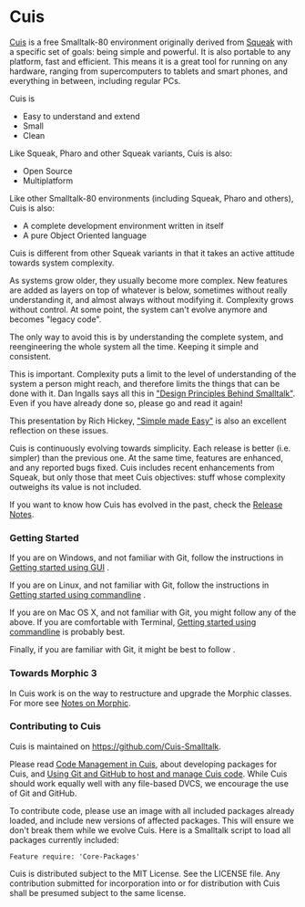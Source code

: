 # Cuis

[Cuis](http://www.cuis-smalltalk.org) is a free Smalltalk-80 environment originally derived from [Squeak](http://www.squeak.org) with a specific set of goals: being simple and powerful. It is also portable to any platform, fast and efficient. This means it is a great tool for running on any hardware, ranging from supercomputers to tablets and smart phones, and everything in between, including regular PCs.

Cuis is

* Easy to understand and extend
* Small
* Clean

Like Squeak, Pharo and other Squeak variants, Cuis is also:
* Open Source
* Multiplatform

Like other Smalltalk-80 environments (including Squeak, Pharo and others), Cuis is also:
* A complete development environment written in itself
* A pure Object Oriented language

Cuis is different from other Squeak variants in that it takes an active attitude towards system complexity.

As systems grow older, they usually become more complex. New features are added as layers on top of whatever is below, sometimes without really understanding it, and almost always without modifying it. Complexity grows without control. At some point, the system can't evolve anymore and becomes "legacy code".

The only way to avoid this is by understanding the complete system, and reengineering the whole system all the time. Keeping it simple and consistent.

This is important. Complexity puts a limit to the level of understanding of the system a person might reach, and therefore limits the things that can be done with it. Dan Ingalls says all this in ["Design Principles Behind Smalltalk"](http://www.cs.virginia.edu/~evans/cs655/readings/smalltalk.html). Even if you have already done so, please go and read it again!

This presentation by Rich Hickey, ["Simple made Easy"](http://www.infoq.com/presentations/Simple-Made-Easy) is also an excellent reflection on these issues.

Cuis is continuously evolving towards simplicity. Each release is better (i.e. simpler) than the previous one. At the same time, features are enhanced, and any reported bugs fixed. Cuis includes recent enhancements from Squeak, but only those that meet Cuis objectives: stuff whose complexity outweighs its value is not included.

If you want to know how Cuis has evolved in the past, check the [Release Notes](http://www.cuis-smalltalk.org/CuisReleaseNotes.html).

### Getting Started ###
If you are on Windows, and not familiar with Git, follow the instructions in [Getting started using GUI](Documentation/GettingStarted-UsingGUI.md) .

If you are on Linux, and not familiar with Git, follow the instructions in [Getting started using commandline](Documentation/GettingStarted-UsingCommandline.md) .

If you are on Mac OS X, and not familiar with Git, you might follow any of the above. If you are comfortable with Terminal, [Getting started using commandline](Documentation/GettingStarted-UsingCommandline.md) is probably best.

Finally, if you are familiar with Git, it might be best to follow  .

### Towards Morphic 3
In Cuis work is on the way to restructure and upgrade the Morphic classes. For more see [Notes on Morphic](Documentation/NotesOnMorphic.md).

### Contributing to Cuis ###
Cuis is maintained on https://github.com/Cuis-Smalltalk.

Please read [Code Management in Cuis](Documentation/CodeManagementInCuis.md), about developing packages for Cuis, and [Using Git and GitHub to host and manage Cuis code](Documentation/CuisAndGitHub.md). While Cuis should work equally well with any file-based DVCS, we encourage the use of Git and GitHub.

To contribute code, please use an image with all included packages already loaded, and include new versions of affected packages. This will ensure we don't break them while we evolve Cuis.
Here is a Smalltalk script to load all packages currently included:
```
Feature require: 'Core-Packages'
```

Cuis is distributed subject to the MIT License. See the LICENSE file. Any contribution submitted for incorporation into or for distribution with Cuis shall be presumed subject to the same license.
